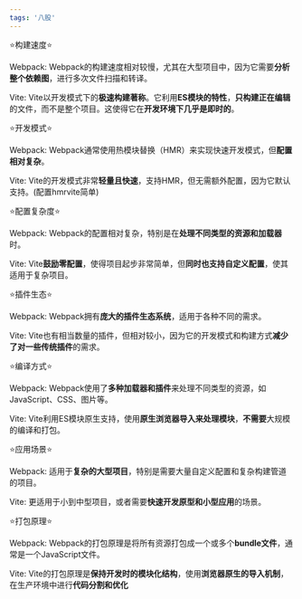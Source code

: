 ```yaml
---
tags: '八股'
---
```


⭐构建速度⭐

Webpack: Webpack的构建速度相对较慢，尤其在大型项目中，因为它需要**分析整个依赖图**，进行多次文件扫描和转译。

Vite: Vite以开发模式下的**极速构建著称**。它利用**ES模块的特性**，**只构建正在编辑**的文件，而不是整个项目。这使得它在**开发环境下几乎是即时的**。

⭐开发模式⭐

Webpack: Webpack通常使用热模块替换（HMR）来实现快速开发模式，但**配置相对复杂**。

Vite: Vite的开发模式非常**轻量且快速**，支持HMR，但无需额外配置，因为它默认支持。(配置hmrvite简单)

⭐配置复杂度⭐

Webpack: Webpack的配置相对复杂，特别是在**处理不同类型的资源和加载器**时。

Vite: Vite**鼓励零配置**，使得项目起步非常简单，但**同时也支持自定义配置**，使其适用于复杂项目。

⭐插件生态⭐

Webpack: Webpack拥有**庞大的插件生态系统**，适用于各种不同的需求。

Vite: Vite也有相当数量的插件，但相对较小，因为它的开发模式和构建方式**减少了对一些传统插件**的需求。

⭐编译方式⭐

Webpack: Webpack使用了**多种加载器和插件**来处理不同类型的资源，如JavaScript、CSS、图片等。

Vite: Vite利用ES模块原生支持，使用**原生浏览器导入来处理模块**，**不需要**大规模的编译和打包。

⭐应用场景⭐

Webpack: 适用于**复杂的大型项目**，特别是需要大量自定义配置和复杂构建管道的项目。

Vite: 更适用于小到中型项目，或者需要**快速开发原型和小型应用**的场景。

⭐打包原理⭐

Webpack: Webpack的打包原理是将所有资源打包成一个或多个**bundle文件**，通常是一个JavaScript文件。

Vite: Vite的打包原理是**保持开发时的模块化结构**，使用**浏览器原生的导入机制**，在生产环境中进行**代码分割和优化**
